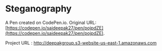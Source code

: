 # Steganography

A Pen created on CodePen.io. Original URL: [https://codepen.io/saideepak27/pen/pojpdZE](https://codepen.io/saideepak27/pen/pojpdZE).

Project URL : http://deepakgroup.s3-website-us-east-1.amazonaws.com


